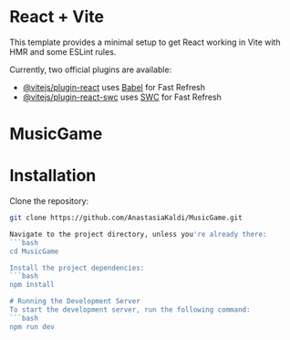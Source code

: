 # React + Vite

This template provides a minimal setup to get React working in Vite with HMR and some ESLint rules.

Currently, two official plugins are available:

- [@vitejs/plugin-react](https://github.com/vitejs/vite-plugin-react/blob/main/packages/plugin-react/README.md) uses [Babel](https://babeljs.io/) for Fast Refresh
- [@vitejs/plugin-react-swc](https://github.com/vitejs/vite-plugin-react-swc) uses [SWC](https://swc.rs/) for Fast Refresh
# MusicGame

# Installation
Clone the repository:
 ```bash
git clone https://github.com/AnastasiaKaldi/MusicGame.git 

Navigate to the project directory, unless you're already there:
```bash
cd MusicGame

Install the project dependencies:
```bash
npm install

# Running the Development Server
To start the development server, run the following command:
```bash
npm run dev
```
